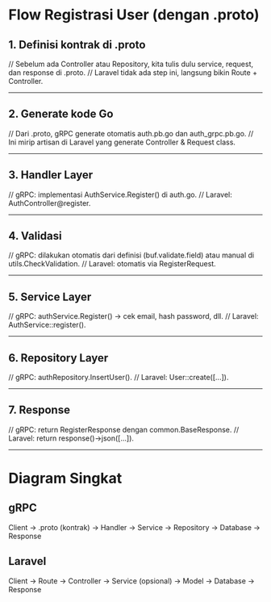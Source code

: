 # Flow Registrasi User (dengan .proto)
## 1. Definisi kontrak di .proto

// Sebelum ada Controller atau Repository, kita tulis dulu service, request, dan response di .proto.
// Laravel tidak ada step ini, langsung bikin Route + Controller.

---

## 2. Generate kode Go

// Dari .proto, gRPC generate otomatis auth.pb.go dan auth_grpc.pb.go.
// Ini mirip artisan di Laravel yang generate Controller & Request class.

---

## 3. Handler Layer

// gRPC: implementasi AuthService.Register() di auth.go.
// Laravel: AuthController@register.

---

## 4. Validasi

// gRPC: dilakukan otomatis dari definisi (buf.validate.field) atau manual di utils.CheckValidation.
// Laravel: otomatis via RegisterRequest.

---

## 5. Service Layer

// gRPC: authService.Register() → cek email, hash password, dll.
// Laravel: AuthService::register().

---

## 6. Repository Layer

// gRPC: authRepository.InsertUser().
// Laravel: User::create([...]).

---

## 7. Response

// gRPC: return RegisterResponse dengan common.BaseResponse.
// Laravel: return response()->json([...]).

--- 

# Diagram Singkat

## gRPC
Client → .proto (kontrak) → Handler → Service → Repository → Database → Response

## Laravel
Client → Route → Controller → Service (opsional) → Model → Database → Response